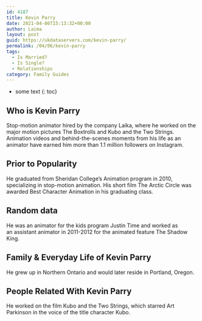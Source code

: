 ```yaml
---
id: 4187
title: Kevin Parry
date: 2021-04-06T15:13:32+00:00
author: Laima
layout: post
guid: https://ukdataservers.com/kevin-parry/
permalink: /04/06/kevin-parry
tags:
  - Is Married?
  - Is Single?
  - Relationships
category: Family Guides
---
```


* some text
{: toc}


## Who is Kevin Parry
                  
                  
                  
Stop-motion animator hired by the company Laika, where he worked on the major motion pictures The Boxtrolls and Kubo and the Two Strings. Animation videos and behind-the-scenes moments from his life as an animator have earned him more than 1.1 million followers on Instagram. 
                  
              
            
              
            
                
                
                
## Prior to Popularity
                  
                  
                  
He graduated from Sheridan College&#8217;s Animation program in 2010, specializing in stop-motion animation. His short film The Arctic Circle was awarded Best Character Animation in his graduating class. 
                  
              
            
              
            
                
                
                
## Random data
                  
                  
                  
He was an animator for the kids program Justin Time and worked as an assistant animator in 2011-2012 for the animated feature The Shadow King. 
                  
              
            
              
            
                
                
                
## Family & Everyday Life of Kevin Parry
                  
                  
                  
He grew up in Northern Ontario and would later reside in Portland, Oregon. 
                  
              
            
              
            
                
                
                
## People Related With Kevin Parry
                  
                  
                  
He worked on the film Kubo and the Two Strings, which starred Art Parkinson in the voice of the title character Kubo. 
                  
              
            
              
            
                
              
            
              
              
            
            
              
            
          
          
          